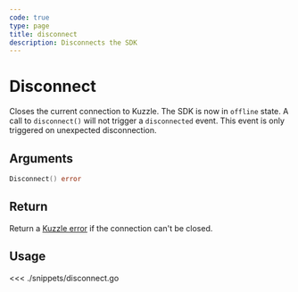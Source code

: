 ```yaml
---
code: true
type: page
title: disconnect
description: Disconnects the SDK
---
```


# Disconnect

Closes the current connection to Kuzzle.
The SDK is now in `offline` state.
A call to `disconnect()` will not trigger a `disconnected` event. This event is only triggered on unexpected disconnection.

## Arguments

```go
Disconnect() error
```

## Return

Return a [Kuzzle error](/sdk/go/3/essentials/error-handling) if the connection can't be closed.

## Usage

<<< ./snippets/disconnect.go
